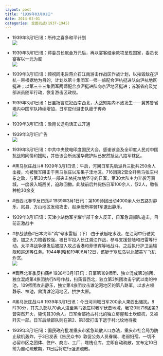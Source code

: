 ```yaml
---
layout: post
title: "1939年03月01日"
date: 2014-03-01
categories: 全面抗战(1937-1945)
---
```


<meta name="referrer" content="no-referrer" />

- 1939年3月1日讯：所传之喜多和平计划 <br/><img src="https://ww2.sinaimg.cn/large/aca367d8jw1ee0lvow1zcj20ob0wjwy1.jpg" />

- 1939年3月1日讯：蒋委员长献金万元后，再以宴客结余款项呈现国家，委员长宴客以一元为度 <br/><img src="https://ww1.sinaimg.cn/large/aca367d8jw1ee0llm7ht2j20bm0bd40u.jpg" />

- 1939年3月1日讯：顾祝同电告蒋介石江南游击作战区作战计划，以摧毁敌在沪杭一带根据地为目的，计划以第十集团军一师一旅配合沪杭挺进队向沪杭地区挺进；以第三十三集团军两师配合京沪挺进队向京沪地区挺进；苏浙省府及党部派员随军行动，恢复游击区政权。 

- 1939年3月1日讯：日虽扬言进犯西南西北，大战短期内不致发生——冀苏鲁省境内中国军队持续增加，日军应付游击队疲于奔命 <br/><img src="https://ww4.sinaimg.cn/large/aca367d8jw1ee0jvjbwcwj207k0ynwkb.jpg" />

- 1939年3月1日讯：渝昆长途电话正式开通 

- 1939年3月1日广告 <br/><img src="https://ww3.sinaimg.cn/large/aca367d8jw1ee0i4rkvcrj20ra0gyagp.jpg" />

- 1939年3月1日讯：中共中央致电印度国民大会，感谢该会及全印度人民对中国抗战的同情和援助，并告该会所派援华救护队已安然抵达八路军辖区。 

- #黑马张庄战斗# 1939年3月1日讯：午后，河间日军先后派兵三批共250余人出援，均被我军阻击于黑马张庄以东果子洼地区。716团第2营全歼黑马张庄村东之敌，与第30大队一部夹击依托坟地坚守的日军，第30大队主力奔袭河间城，一度袭入城西关，迫敌回撤。此战前后共毙伤日军100余人，俘2人，缴各种枪30余支 

- #晋西北春季反扫荡# 1939年3月1日讯：第109师团出动4000余人分五路对静乐、岚县、方山地区发动攻击，赵承绶所率骑1军退出静乐。 

- 1939年3月1日讯：天津小站伪军李耀华部千余人反正，日军急调部队追击，目前正激战中 

- #参战装备#日本海军"鸿"号水雷艇（下）:由于该艇吃水浅，在江河中行驶灵便，加之火力陪着较强，被日军投入长江溯江作战，参与支援登陆和扫雷等行动。太平洋战争爆发后被投入攻占香港和菲律宾等地战斗，之后执行护卫运输舰和巡逻等任务。1944年(昭和19年)6月12日，该艇于塞班岛以北被美军飞机炸沉。 <br/><img src="https://ww3.sinaimg.cn/large/aca367d8jw1ee00s06yv1j20ev0q9aeo.jpg" />

- #晋西北春季反扫荡# 1938年3月1日讯：日军第109师团、独立混成第3旅团、独立混成第4旅团执行N号作战，扫荡晋西北，独立第3旅团攻击宁武以南的神池，109师团攻击静乐，独立第4旅团攻击滹沱河地区的第八路军，以求占领静乐、神池，肃清滹沱河地区，拱护太原。 

- #黑马张庄战斗# 1939年3月1日讯：今日河间城日军200余人果西出骚扰。8时30分，其先头部队70余人进至黑马张庄村我军伏击地域，我120师716团第3营突然开火，毙伤其30余人。日军余部抢占村北的独立房屋和土坎顽抗，又被歼灭一部。日军后续部队则在第2、第3营打击下退于村北坟地待援 

- 1939年3月1日讯：国民政府批准重庆市紧急疏散人口办法，重庆市社会局为防止敌机轰炸，于3日发表《告民众书》敦促公务人员眷属、老弱妇孺、一切不必留市区之团体、住户、商店、工厂、堆栈仓库，立即自动疏散，宣布定10日前为自动疏散期，11日后将进行强迫疏散。 

